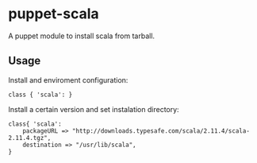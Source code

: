 # puppet-scala
A puppet module to install scala from tarball.

## Usage

Install and enviroment configuration:

    class { 'scala': }

Install a certain version and set instalation directory:

    class{ 'scala':
        packageURL => "http://downloads.typesafe.com/scala/2.11.4/scala-2.11.4.tgz",
        destination => "/usr/lib/scala",
    }

